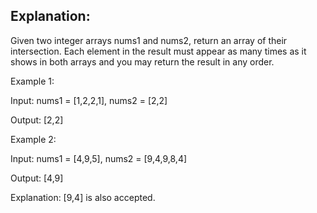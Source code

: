## Explanation:

Given two integer arrays nums1 and nums2, return an array of their intersection. 
Each element in the result must appear as many times as it shows in both arrays and you may return the result in any order.


Example 1:

Input: nums1 = [1,2,2,1], nums2 = [2,2]

Output: [2,2]


Example 2:

Input: nums1 = [4,9,5], nums2 = [9,4,9,8,4]

Output: [4,9]

Explanation: [9,4] is also accepted.
